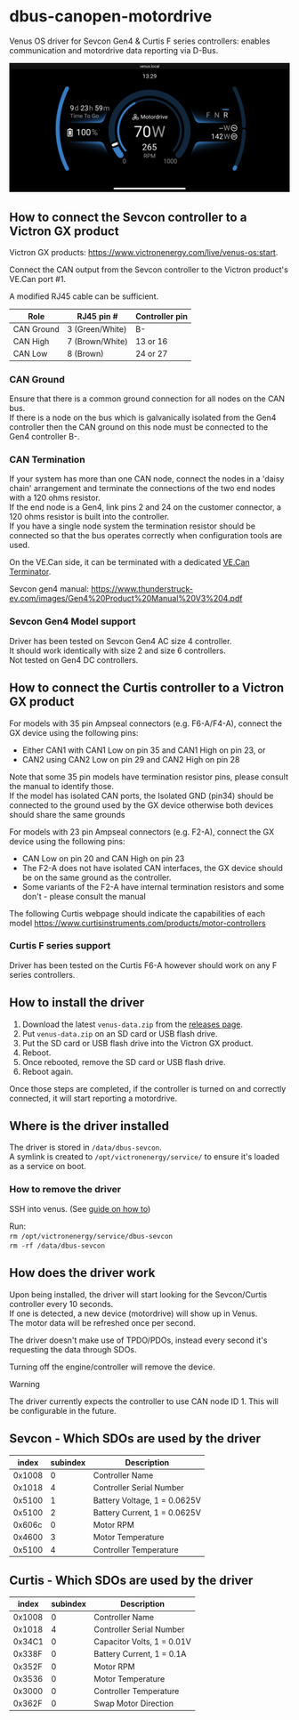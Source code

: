 # dbus-canopen-motordrive

Venus OS driver for Sevcon Gen4 & Curtis F series controllers: enables communication and motordrive data reporting via D-Bus.

![dbus-sevcon](doc/dbus-sevcon-header.png)

## How to connect the Sevcon controller to a Victron GX product

Victron GX products: https://www.victronenergy.com/live/venus-os:start.  

Connect the CAN output from the Sevcon controller to the Victron product's VE.Can port #1.

A modified RJ45 cable can be sufficient.

| Role| RJ45 pin # | Controller pin |
|-----|------------|----------------|
| CAN Ground | 3 (Green/White) | B- |
| CAN High | 7 (Brown/White) | 13 or 16 |
| CAN Low | 8 (Brown) | 24 or 27 |

### CAN Ground

Ensure that there is a common ground connection for all nodes on the CAN bus.  
If there is a node on the bus which is galvanically isolated from the Gen4 controller then the CAN ground on this node must be connected to the Gen4 controller B-.

### CAN Termination

If your system has more than one CAN node, connect the nodes in a 'daisy chain' arrangement
and terminate the connections of the two end nodes with a 120 ohms resistor.  
If the end node is a Gen4, link pins 2 and 24 on the customer connector, a 120 ohms resistor is built into the controller.  
If you have a single node system the termination resistor should be connected so that the bus operates correctly when configuration tools are used.

On the VE.Can side, it can be terminated with a dedicated [VE.Can Terminator](https://www.victronenergy.com/accessories/ve-can-rj45-terminator).

Sevcon gen4 manual: https://www.thunderstruck-ev.com/images/Gen4%20Product%20Manual%20V3%204.pdf

### Sevcon Gen4 Model support

Driver has been tested on Sevcon Gen4 AC size 4 controller.  
It should work identically with size 2 and size 6 controllers.  
Not tested on Gen4 DC controllers.

## How to connect the Curtis controller to a Victron GX product

For models with 35 pin Ampseal connectors (e.g. F6-A/F4-A), connect the GX device using the following pins:
* Either CAN1 with CAN1 Low on pin 35 and CAN1 High on pin 23, or
* CAN2 using CAN2 Low on pin 29 and CAN2 High on pin 28

Note that some 35 pin models have termination resistor pins, please consult the manual to identify those.  
If the model has isolated CAN ports, the Isolated GND (pin34) should be connected to the ground used by the GX device otherwise both devices should share the same grounds

For models with 23 pin Ampseal connectors (e.g. F2-A), connect the GX device using the following pins:
* CAN Low on pin 20 and CAN High on pin 23
* The F2-A does not have isolated CAN interfaces, the GX device should be on the same ground as the controller.
* Some variants of the F2-A have internal termination resistors and some don't - please consult the manual

The following Curtis webpage should indicate the capabilities of each model https://www.curtisinstruments.com/products/motor-controllers

### Curtis F series support

Driver has been tested on the Curtis F6-A however should work on any F series controllers.

## How to install the driver

1. Download the latest `venus-data.zip` from the [releases page](https://github.com/citolen/dbus-sevcon/releases).
2. Put `venus-data.zip` on an SD card or USB flash drive.
3. Put the SD card or USB flash drive into the Victron GX product.
4. Reboot.
5. Once rebooted, remove the SD card or USB flash drive.
6. Reboot again.

Once those steps are completed, if the controller is turned on and correctly connected, it will start reporting a motordrive.

## Where is the driver installed

The driver is stored in `/data/dbus-sevcon`.  
A symlink is created to `/opt/victronenergy/service/` to ensure it's loaded as a service on boot.

### How to remove the driver

SSH into venus. (See [guide on how to](https://www.victronenergy.com/live/ccgx:root_access))

Run:  
`rm /opt/victronenergy/service/dbus-sevcon`  
`rm -rf /data/dbus-sevcon`

## How does the driver work

Upon being installed, the driver will start looking for the Sevcon/Curtis controller every 10 seconds.  
If one is detected, a new device (motordrive) will show up in Venus.  
The motor data will be refreshed once per second.

The driver doesn't make use of TPDO/PDOs, instead every second it's requesting the data through SDOs.

Turning off the engine/controller will remove the device.

> [!WARNING]
> The driver currently expects the controller to use CAN node ID 1. This will be configurable in the future.

## Sevcon - Which SDOs are used by the driver

| index | subindex | Description |
|------------|----------------|---|
| 0x1008 | 0 | Controller Name |
| 0x1018 | 4 | Controller Serial Number |
| 0x5100 | 1 | Battery Voltage, 1 = 0.0625V |
| 0x5100 | 2 | Battery Current, 1 = 0.0625V |
| 0x606c | 0 | Motor RPM |
| 0x4600 | 3 | Motor Temperature |
| 0x5100 | 4 | Controller Temperature |

## Curtis - Which SDOs are used by the driver

| index | subindex | Description |
|------------|----------------|---|
| 0x1008 | 0 | Controller Name |
| 0x1018 | 4 | Controller Serial Number |
| 0x34C1 | 0 | Capacitor Volts, 1 = 0.01V |
| 0x338F | 0 | Battery Current, 1 = 0.1A |
| 0x352F | 0 | Motor RPM |
| 0x3536 | 0 | Motor Temperature |
| 0x3000 | 0 | Controller Temperature |
| 0x362F | 0 | Swap Motor Direction |
